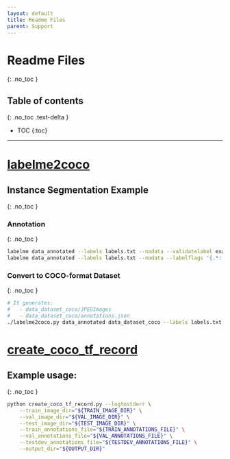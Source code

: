 ```yaml
---
layout: default
title: Readme Files
parent: Support
---
```


# Readme Files

{: .no_toc }

## Table of contents

{: .no_toc .text-delta }

-   TOC
    {:toc}

---

# [labelme2coco](https://github.com/wkentaro/labelme/tree/main/examples/instance_segmentation)

## Instance Segmentation Example

{: .no_toc }

### Annotation

{: .no_toc }

```bash
labelme data_annotated --labels labels.txt --nodata --validatelabel exact --config '{shift_auto_shape_color: -2}'
labelme data_annotated --labels labels.txt --nodata --labelflags '{.*: [occluded, truncated], person: [male]}'
```

### Convert to COCO-format Dataset

{: .no_toc }

```bash
# It generates:
#   - data_dataset_coco/JPEGImages
#   - data_dataset_coco/annotations.json
./labelme2coco.py data_annotated data_dataset_coco --labels labels.txt
```

# [create_coco_tf_record](https://github.com/tensorflow/models/tree/master/research/object_detection/dataset_tools)

## Example usage:

{: .no_toc }

```bash
python create_coco_tf_record.py --logtostderr \
	--train_image_dir="${TRAIN_IMAGE_DIR}" \
	--val_image_dir="${VAL_IMAGE_DIR}" \
	--test_image_dir="${TEST_IMAGE_DIR}" \
	--train_annotations_file="${TRAIN_ANNOTATIONS_FILE}" \
	--val_annotations_file="${VAL_ANNOTATIONS_FILE}" \
	--testdev_annotations_file="${TESTDEV_ANNOTATIONS_FILE}" \
	--output_dir="${OUTPUT_DIR}"
```
